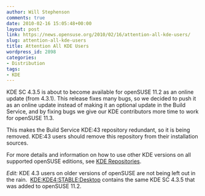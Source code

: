 ```yaml
---
author: Will Stephenson
comments: true
date: 2010-02-16 15:05:48+00:00
layout: post
link: https://news.opensuse.org/2010/02/16/attention-all-kde-users/
slug: attention-all-kde-users
title: Attention All KDE Users
wordpress_id: 2898
categories:
- Distribution
tags:
- KDE
---
```


KDE SC 4.3.5 is about to become available for openSUSE 11.2 as an online update (from 4.3.1).  This release fixes many bugs, so we decided to push it as an online update instead of making it an optional update in the Build Service, and by fixing bugs we give our KDE contributors more time to work for openSUSE 11.3.

This makes the Build Service KDE:43 repository redundant, so it is being removed.  KDE:43 users should remove this repository from their installation sources.

For more details and information on how to use other KDE versions on all supported openSUSE editions, see [KDE Repositories](http://en.opensuse.org/KDE/Repositories).

_Edit:_ KDE 4.3 users on older versions of openSUSE are not being left out in the rain.  [KDE:KDE4:STABLE:Desktop](http://download.opensuse.org/repositories/KDE:/KDE4:/STABLE:/Desktop) contains the same KDE SC 4.3.5 that was added to openSUSE 11.2.
